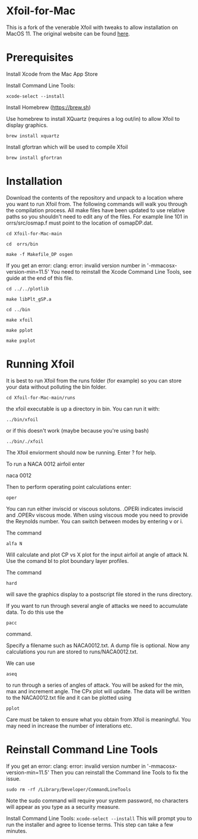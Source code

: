 # Xfoil-for-Mac
This is a fork of the venerable Xfoil with tweaks to allow installation on MacOS 11.
The original website can be found [here](https://web.mit.edu/drela/Public/web/xfoil/).

Prerequisites
=============

Install Xcode from the Mac App Store

Install Command Line Tools:

```xcode-select --install```

Install Homebrew (https://brew.sh)

Use homebrew to install XQuartz (requires a log out/in) to allow Xfoil to display graphics.

```brew install xquartz```

Install gfortran which will be used to compile Xfoil

```brew install gfortran```

Installation
============

Download the contents of the repository and unpack to a location where you want to run Xfoil from. The following commands will walk you through the compilation process. All make files have been updated to use relative paths so you shouldn't need to edit any of the files. For example line 101 in orrs/src/osmap.f must point to the location of osmapDP.dat.

```cd Xfoil-for-Mac-main```

```cd  orrs/bin```

```make -f Makefile_DP osgen```

If you get an error:
clang: error: invalid version number in '-mmacosx-version-min=11.5'
You need to reinstall the Xcode Command Line Tools, see guide at the end of this file.

```cd ../../plotlib```

```make libPlt_gSP.a```

```cd ../bin```

```make xfoil```

```make pplot```

```make pxplot```

Running Xfoil
=============

It is best to run Xfoil from the runs folder (for example) so you can store your data without polluting the bin folder.

```cd Xfoil-for-Mac-main/runs```

the xfoil executable is up a directory in bin. You can run it with:

```../bin/xfoil```

or if this doesn't work (maybe because you're using bash)

```../bin/./xfoil```

The Xfoil enviorment should now be running. Enter ? for help.

To run a NACA 0012 airfoil enter

naca 0012

Then to perform operating point calculations enter:

```oper```

You can run either inviscid or viscous solutons. 
.OPERi indicates inviscid and .OPERv viscous mode.
When using viscous mode you need to provide the Reynolds number. You can switch between modes by entering v or i.

The command

```alfa N```

Will calculate and plot CP vs X plot for the input airfoil at angle of attack N.
Use the comand bl to plot boundary layer profiles.

The command

```hard```

will save the graphics display to a postscript file stored in the runs directory.

If you want to run through several angle of attacks we need to accumulate data. To do this use the 

```pacc```

command.

Specify a filename such as NACA0012.txt. A dump file is optional. Now any calculations you run are stored to runs/NACA0012.txt.

We can use

```aseq```

to run through a series of angles of attack. You will be asked for the min, max and increment angle.
The CPx plot will update. The data will be written to the NACA0012.txt file and it can be plotted using

```pplot```

Care must be taken to ensure what you obtain from Xfoil is meaningful. You may need in increase the number of interations etc.

Reinstall Command Line Tools
============================

If you get an error:
clang: error: invalid version number in '-mmacosx-version-min=11.5'
Then you can reinstall the Command line Tools to fix the issue.

```sudo rm -rf /Library/Developer/CommandLineTools```

Note the sudo command will require your system password, no characters will appear as you type as a security measure. 

Install Command Line Tools:
```xcode-select --install```
This will prompt you to run the installer and agree to license terms. This step can take a few minutes.
